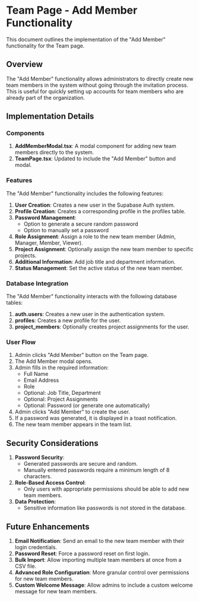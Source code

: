 # Team Page - Add Member Functionality

This document outlines the implementation of the "Add Member" functionality for the Team page.

## Overview

The "Add Member" functionality allows administrators to directly create new team members in the system without going through the invitation process. This is useful for quickly setting up accounts for team members who are already part of the organization.

## Implementation Details

### Components

1. **AddMemberModal.tsx**: A modal component for adding new team members directly to the system.
2. **TeamPage.tsx**: Updated to include the "Add Member" button and modal.

### Features

The "Add Member" functionality includes the following features:

1. **User Creation**: Creates a new user in the Supabase Auth system.
2. **Profile Creation**: Creates a corresponding profile in the profiles table.
3. **Password Management**: 
   - Option to generate a secure random password
   - Option to manually set a password
4. **Role Assignment**: Assign a role to the new team member (Admin, Manager, Member, Viewer).
5. **Project Assignment**: Optionally assign the new team member to specific projects.
6. **Additional Information**: Add job title and department information.
7. **Status Management**: Set the active status of the new team member.

### Database Integration

The "Add Member" functionality interacts with the following database tables:

1. **auth.users**: Creates a new user in the authentication system.
2. **profiles**: Creates a new profile for the user.
3. **project_members**: Optionally creates project assignments for the user.

### User Flow

1. Admin clicks "Add Member" button on the Team page.
2. The Add Member modal opens.
3. Admin fills in the required information:
   - Full Name
   - Email Address
   - Role
   - Optional: Job Title, Department
   - Optional: Project Assignments
   - Optional: Password (or generate one automatically)
4. Admin clicks "Add Member" to create the user.
5. If a password was generated, it is displayed in a toast notification.
6. The new team member appears in the team list.

## Security Considerations

1. **Password Security**: 
   - Generated passwords are secure and random.
   - Manually entered passwords require a minimum length of 8 characters.
2. **Role-Based Access Control**: 
   - Only users with appropriate permissions should be able to add new team members.
3. **Data Protection**: 
   - Sensitive information like passwords is not stored in the database.

## Future Enhancements

1. **Email Notification**: Send an email to the new team member with their login credentials.
2. **Password Reset**: Force a password reset on first login.
3. **Bulk Import**: Allow importing multiple team members at once from a CSV file.
4. **Advanced Role Configuration**: More granular control over permissions for new team members.
5. **Custom Welcome Message**: Allow admins to include a custom welcome message for new team members.
